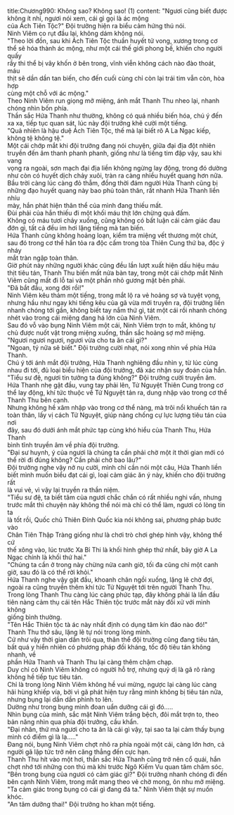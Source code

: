 title:Chương990: Không sao? Không sao! (1)
content:
"Ngươi cũng biết được không ít nhỉ, ngươi nói xem, cái gì gọi là ác mộng<br>của Ách Tiên Tộc?" Đội trưởng hiện ra biểu cảm hứng thú nói.<br>Ninh Viêm co rụt đầu lại, không dám không nói.<br>"Theo lời đồn, sau khi Ách Tiên Tộc thuần huyết tử vong, xương trong cơ<br>thể sẽ hóa thành ác mộng, như một cái thế giới phong bế, khiến cho người quấy<br>rầy thi thể bị vây khốn ở bên trong, vĩnh viễn không cách nào đào thoát, máu<br>thịt sẽ dần dần tan biến, cho đến cuối cùng chỉ còn lại trái tim vẫn còn, hòa hợp<br>cùng một chỗ với ác mộng."<br>Theo Ninh Viêm run giọng mở miệng, ánh mắt Thanh Thu nheo lại, nhanh<br>chóng nhìn bốn phía.<br>Thần sắc Hứa Thanh như thường, không có quá nhiều biến hóa, chú ý đến<br>xa xa, tiếp tục quan sát, lúc này đội trưởng khẽ cười một tiếng.<br>"Quả nhiên là hậu duệ Ách Tiên Tộc, thế mà lại biết rõ A La Ngạc kiếp,<br>không tệ không tệ."<br>Một cái chớp mắt khi đội trưởng đang nói chuyện, giữa đại địa đột nhiên<br>truyền đến âm thanh phanh phanh, giống như là tiếng tim đập vậy, sau khi vang<br>vọng ra ngoài, sơn mạch đại địa liền không ngừng lay động, trong đó dường<br>như còn có huyết dịch chảy xuôi, tràn ra càng nhiều huyết quang hơn nữa.<br>Bầu trời càng lúc càng đỏ thẫm, đồng thời đám người Hứa Thanh cũng bị<br>những đạo huyết quang này bao phủ toàn thân, rất nhanh Hứa Thanh liền nhíu<br>mày, hắn phát hiện thân thể của mình đang thiếu mất.<br>Đùi phải của hắn thiếu đi một khối máu thịt lớn chừng quả đấm.<br>Không có máu tươi chảy xuống, cũng không có bất luận cái cảm giác đau<br>đớn gì, tất cả đều im hơi lặng tiếng mà tan biến.<br>Hứa Thanh cũng không hoảng loạn, kiểm tra miệng vết thương một chút,<br>sau đó trong cơ thể hắn tỏa ra độc cấm trong tòa Thiên Cung thứ ba, độc ý nháy<br>mắt tràn ngập toàn thân.<br>Giờ phút này những người khác cũng đều lần lượt xuất hiện dấu hiệu máu<br>thịt tiêu tán, Thanh Thu biến mất nửa bàn tay, trong một cái chớp mắt Ninh<br>Viêm cũng mất đi lỗ tai và một phần nhỏ gương mặt bên phải.<br>"Đã bắt đầu, xong đời rồi!"<br>Ninh Viêm kêu thảm một tiếng, trong mắt lộ ra vẻ hoảng sợ và tuyệt vọng,<br>nhưng hầu như ngay khi tiếng kêu của gã vừa mới truyền ra, đội trưởng liền<br>nhanh chóng tới gần, không biết tay nắm thứ gì, tát một cái rồi nhanh chóng<br>nhét vào trong cái miệng đang há lớn của Ninh Viêm.<br>Sau đó vỗ vào bụng Ninh Viêm một cái, Ninh Viêm trợn to mắt, không tự<br>chủ được nuốt vật trong miệng xuống, thần sắc hoảng sợ mở miệng.<br>"Ngươi ngươi ngươi, ngươi vừa cho ta ăn cái gì?"<br>"Ngoan, tý nữa sẽ biết." Đội trưởng cười nhạt, nói xong nhìn về phía Hứa<br>Thanh.<br>Chú ý tới ánh mắt đội trưởng, Hứa Thanh nghiêng đầu nhìn y, từ lúc cùng<br>nhau đi tới, đủ loại biểu hiện của đội trưởng, đã xác nhận suy đoán của hắn.<br>"Tiểu sư đệ, ngươi tin tưởng ta đúng không?" Đội trưởng cười truyền âm.<br>Hứa Thanh nhẹ gật đầu, vung tay phải lên, Tử Nguyệt Thiên Cung trong cơ<br>thể lay động, khí tức thuộc về Tử Nguyệt tản ra, dung nhập vào trong cơ thể<br>Thanh Thu bên cạnh.<br>Nhưng không hề xâm nhập vào trong cơ thể nàng, mà trôi nổi khuếch tán ra<br>toàn thân, lấy vị cách Tử Nguyệt, giúp nàng chống cự lực lượng tiêu tán của nơi<br>đây, sau đó dưới ánh mắt phức tạp cùng khó hiểu của Thanh Thu, Hứa Thanh<br>bình tĩnh truyền âm về phía đội trưởng.<br>"Đại sư huynh, ý của ngươi là chúng ta cần phải chờ một ít thời gian mới có<br>thể rời đi đúng không? Cần phải chờ bao lâu?"<br>Đội trưởng nghe vậy nở nụ cười, mình chỉ cần nói một câu, Hứa Thanh liền<br>biết mình muốn biểu đạt cái gì, loại cảm giác ăn ý này, khiến cho đội trưởng rất<br>là vui vẻ, vì vậy lại truyền ra thần niệm.<br>"Tiểu sư đệ, ta biết tâm của ngươi chắc chắn có rất nhiều nghi vấn, nhưng<br>trước mắt thì chuyện này không thể nói mà chỉ có thể làm, ngươi có lòng tin ta<br>là tốt rồi, Quốc chủ Thiên Đính Quốc kia nói không sai, phương pháp bước vào<br>Chân Tiên Thập Tràng giống như là chơi trò chơi ghép hình vậy, không thể cứ<br>thế xông vào, lúc trước Xa Bỉ Thi là khối hình ghép thứ nhất, bây giờ A La<br>Ngạc chính là khối thứ hai."<br>"Chúng ta cần ở trong này chừng nửa canh giờ, tối đa cũng chỉ một canh<br>giờ, sau đó là có thể rời khỏi."<br>Hứa Thanh nghe vậy gật đầu, khoanh chân ngồi xuống, lặng lẽ chờ đợi,<br>ngoài ra cũng truyền thêm khí tức Tử Nguyệt tới trên người Thanh Thu.<br>Trong lòng Thanh Thu càng lúc càng phức tạp, đây không phải là lần đầu<br>tiên nàng cảm thụ cái tên Hắc Thiên tộc trước mắt này đối xử với mình không<br>giống bình thường.<br>"Tên Hắc Thiên tộc tà ác này nhất định có dụng tâm kín đáo nào đó!"<br>Thanh Thu thở sâu, lặng lẽ tự nói trong lòng mình.<br>Cứ như vậy thời gian dần trôi qua, thân thể đội trưởng cũng đang tiêu tán,<br>bất quá y hiển nhiên có phương pháp đối kháng, tốc độ tiêu tán không nhanh, về<br>phần Hứa Thanh và Thanh Thu lại càng thêm chậm chạp.<br>Duy chỉ có Ninh Viêm không có người hỗ trợ, nhưng quỷ dị là gã rõ ràng<br>không hề tiếp tục tiêu tán.<br>Chỉ là trong lòng Ninh Viêm không hề vui mừng, ngược lại càng lúc càng<br>hãi hùng khiếp vía, bởi vì gã phát hiện tuy rằng mình không bị tiêu tán nữa,<br>nhưng bụng lại dần dần phình to lên.<br>Dường như trong bụng mình đoan uẩn dưỡng cái gì đó.....<br>Nhìn bụng của mình, sắc mặt Ninh Viêm trắng bệch, đôi mắt trợn to, theo<br>bản năng nhìn qua phía đội trưởng, cầu khẩn.<br>"Đại nhân, thứ mà ngươi cho ta ăn là cái gì vậy, tại sao ta lại cảm thấy bụng<br>mình có điểm gì là lạ....."<br>Đang nói, bụng Ninh Viêm chợt nhô ra phía ngoài một cái, càng lớn hơn, cả<br>người gã lập tức trở nên căng thẳng đến cực hạn.<br>Thanh Thu hít vào một hơi, thần sắc Hứa Thanh cũng trở nên cổ quái, hắn<br>chợt nhớ tới những con thú mà khi trước Ngô Kiếm Vu quan tâm chăm sóc.<br>"Bên trong bụng của ngươi có cảm giác gì?" Đội trưởng nhanh chóng đi đến<br>bên cạnh Ninh Viêm, trong mắt mang theo vẻ chờ mong, ôn nhu mở miệng.<br>"Ta cảm giác trong bụng có cái gì đang đá ta." Ninh Viêm thật sự muốn<br>khóc.<br>"An tâm dưỡng thai!" Đội trưởng ho khan một tiếng.